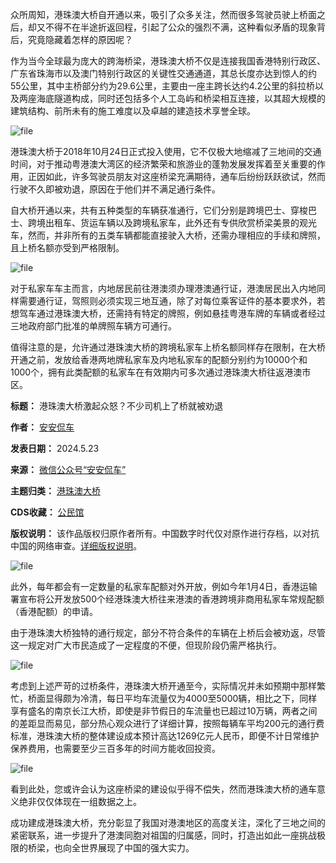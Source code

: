 众所周知，港珠澳大桥自开通以来，吸引了众多关注，然而很多驾驶员驶上桥面之后，却又不得不在半途折返回程，引起了公众的强烈不满，这种看似矛盾的现象背后，究竟隐藏着怎样的原因呢？


作为当今全球最为庞大的跨海桥梁，港珠澳大桥不仅是连接我国香港特别行政区、广东省珠海市以及澳门特别行政区的关键性交通通道，其总长度亦达到惊人的约55公里，其中主桥部分约为29.6公里，主要由一座主跨长达约4.2公里的斜拉桥以及两座海底隧道构成，同时还包括多个人工岛屿和桥梁相互连接，以其超大规模的建筑结构、前所未有的施工难度以及卓越的建造技术享誉全球。


![file](https://chinadigitaltimes.net/chinese/files/2024/05/image-1716472218622.png)


港珠澳大桥于2018年10月24日正式投入使用，它不仅极大地缩减了三地间的交通时间，对于推动粤港澳大湾区的经济繁荣和旅游业的蓬勃发展发挥着至关重要的作用，正因如此，许多驾驶员朋友对这座桥梁充满期待，通车后纷纷跃跃欲试，然而行驶不久即被劝退，原因在于他们并不满足通行条件。


自大桥开通以来，共有五种类型的车辆获准通行，它们分别是跨境巴士、穿梭巴士、跨境出租车、货运车辆以及跨境私家车，此外还有专供欣赏桥梁美景的观光车，然而，并非所有的五类车辆都能直接驶入大桥，还需办理相应的手续和牌照，且上桥名额亦受到严格限制。


![file](https://chinadigitaltimes.net/chinese/files/2024/05/image-1716472231907.png)


对于私家车车主而言，内地居民前往港澳须办理港澳通行证，港澳居民出入内地同样需要通行证，驾照则必须实现三地互通，除了对每位乘客证件的基本要求外，若想驾车通过港珠澳大桥，还需持有特定的牌照，例如悬挂粤港车牌的车辆或者经过三地政府部门批准的单牌照车辆方可通行。


值得注意的是，允许通过港珠澳大桥的跨境私家车上桥名额同样存在限制，在大桥开通之前，发放给香港两地牌私家车及内地私家车的配额分别约为10000个和1000个，拥有此类配额的私家车在有效期内可多次通过港珠澳大桥往返港澳市区。




**标题：** 港珠澳大桥激起众怒？不少司机上了桥就被劝退  

**作者：** [安安侃车](https://chinadigitaltimes.net/space/安安侃车)  

**发表日期：** 2024.5.23  

**来源：** [微信公众号“安安侃车”](https://web.archive.org/web/https://mp.weixin.qq.com/s/Mwj8HUwPqwRxSZ8VpDNHtA)  

**主题归类：** [港珠澳大桥](https://chinadigitaltimes.net/space/港珠澳大桥)  

**CDS收藏：** [公民馆](https://chinadigitaltimes.net/space/%E5%85%AC%E6%B0%91%E9%A6%86)  

**版权说明：** 该作品版权归原作者所有。中国数字时代仅对原作进行存档，以对抗中国的网络审查。[详细版权说明](https://chinadigitaltimes.net/chinese/copyright)。


![file](https://chinadigitaltimes.net/chinese/files/2024/05/image-1716472255517.png)


此外，每年都会有一定数量的私家车配额对外开放，例如今年1月4日，香港运输署宣布将公开发放500个经港珠澳大桥往来港澳的香港跨境非商用私家车常规配额（香港配额）的申请。


由于港珠澳大桥独特的通行规定，部分不符合条件的车辆在上桥后会被劝返，尽管这一规定对广大市民造成了一定程度的不便，但现阶段仍需严格执行。


![file](https://chinadigitaltimes.net/chinese/files/2024/05/image-1716472275053.png)


考虑到上述严苛的过桥条件，港珠澳大桥开通至今，实际情况并未如预期中那样繁忙，桥面显得颇为冷清，每日平均车流量仅为4000至5000辆，相比之下，同样享有盛名的南京长江大桥，即使是非节假日的车流量也已超过10万辆，两者之间的差距显而易见，部分热心观众进行了详细计算，按照每辆车平均200元的通行费标准，港珠澳大桥的整体建设成本预计高达1269亿元人民币，即便不计日常维护保养费用，也需要至少三百多年的时间方能收回投资。


![file](https://chinadigitaltimes.net/chinese/files/2024/05/image-1716472307625.png)


看到此处，您或许会认为这座桥梁的建设似乎得不偿失，然而港珠澳大桥的通车意义绝非仅仅体现在一组数据之上。


成功建成港珠澳大桥，充分彰显了我国对港澳地区的高度关注，深化了三地之间的紧密联系，进一步提升了港澳同胞对祖国的归属感，同时，打造出如此一座挑战极限的桥梁，也向全世界展现了中国的强大实力。

